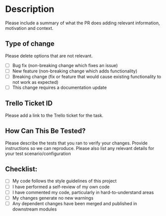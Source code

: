 # Description

Please include a summary of what the PR does adding relevant information, motivation and context.

## Type of change

Please delete options that are not relevant.

- [ ] Bug fix (non-breaking change which fixes an issue)
- [ ] New feature (non-breaking change which adds functionality)
- [ ] Breaking change (fix or feature that would cause existing functionality to not work as expected)
- [ ] This change requires a documentation update

## Trello Ticket ID

Please add a link to the Trello ticket for the task.

## How Can This Be Tested?

Please describe the tests that you ran to verify your changes. Provide instructions so we can reproduce. Please also list any relevant details for your test scenario/configuration


## Checklist:

- [ ] My code follows the style guidelines of this project
- [ ] I have performed a self-review of my own code
- [ ] I have commented my code, particularly in hard-to-understand areas
- [ ] My changes generate no new warnings
- [ ] Any dependent changes have been merged and published in downstream modules